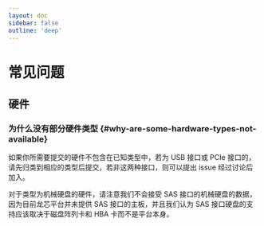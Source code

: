 ```yaml
---
layout: doc
sidebar: false
outline: 'deep'
---
```

# 常见问题

## 硬件

### 为什么没有部分硬件类型 {#why-are-some-hardware-types-not-available}

如果你所需要提交的硬件不包含在已知类型中，若为 USB 接口或 PCIe 接口的，请先归类到相应的类型后提交，若非这两种接口，则可以提出 issue 经过讨论后加入。

对于类型为机械硬盘的硬件，请注意我们不会接受 SAS 接口的机械硬盘的数据，因为目前龙芯平台并未提供 SAS 接口的主板，并且我们认为 SAS 接口硬盘的支持应该取决于磁盘阵列卡和 HBA 卡而不是平台本身。
